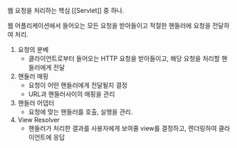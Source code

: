 
웹 요청을 처리하는 핵심 [[Servlet]] 중 하나.

웹 어플리케이션에서 들어오는 모든 요청을 받아들이고 적절한 핸들러에 요청을 전달하여 처리.

1. 요청의 분베
	- 클라이언트로부터 들어오는 HTTP 요청을 받아들이고, 해당 요청을 처리할 핸들러에게 전달
2. 핸들러 매핑
	- 요청이 어떤 핸들러에게 전달될지 결정
	- URL과 핸들러사이의 매핑을 관리
3. 핸들러 어댑터
	- 요청에 맞는 핸들러를 호출, 실행을 관리. 
4. View Resolver
	- 핸들러가 처리한 결과를 사용자에게 보여줄 view를 결정하고, 렌더링하여 클라이언트에 응답
